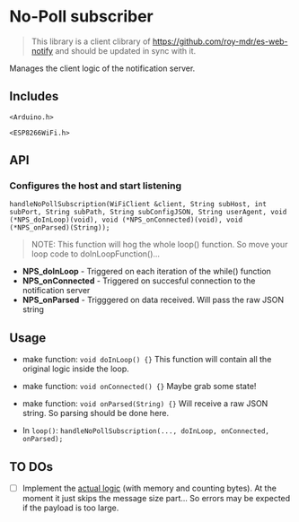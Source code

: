 # No-Poll subscriber

> This library is a client clibrary of https://github.com/roy-mdr/es-web-notify and should be updated in sync with it.

Manages the client logic of the notification server.

## Includes

`<Arduino.h>`

`<ESP8266WiFi.h>`

## API

### Configures the host and start listening

`handleNoPollSubscription(WiFiClient &client, String subHost, int subPort, String subPath, String subConfigJSON, String userAgent, void (*NPS_doInLoop)(void), void (*NPS_onConnected)(void), void (*NPS_onParsed)(String));`

> NOTE: This function will hog the whole loop() function. So move your loop code to doInLoopFunction()...

- **NPS_doInLoop** - Triggered on each iteration of the while() function
- **NPS_onConnected** - Triggered on succesful connection to the notification server
- **NPS_onParsed** - Trigggered on data received. Will pass the raw JSON string

## Usage

- make function: `void doInLoop() {}` This function will contain all the original logic inside the loop.
- make function: `void onConnected() {}` Maybe grab some state!
- make function: `void onParsed(String) {}` Will receive a raw JSON string. So parsing should be done here.

- In `loop()`: `handleNoPollSubscription(..., doInLoop, onConnected, onParsed);`

## TO DOs

- [ ] Implement the [actual logic](https://github.com/roy-mdr/es-web-notify/blob/main/client/CLIENT.LOGIC.md) (with memory and counting bytes). At the moment it just skips the message size part... So errors may be expected if the payload is too large.